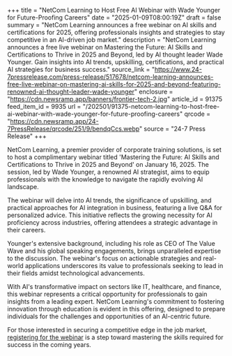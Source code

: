 +++
title = "NetCom Learning to Host Free AI Webinar with Wade Younger for Future-Proofing Careers"
date = "2025-01-09T08:00:19Z"
draft = false
summary = "NetCom Learning announces a free webinar on AI skills and certifications for 2025, offering professionals insights and strategies to stay competitive in an AI-driven job market."
description = "NetCom Learning announces a free live webinar on Mastering the Future: AI Skills and Certifications to Thrive in 2025 and Beyond, led by AI thought leader Wade Younger. Gain insights into AI trends, upskilling, certifications, and practical AI strategies for business success."
source_link = "https://www.24-7pressrelease.com/press-release/517678/netcom-learning-announces-free-live-webinar-on-mastering-ai-skills-for-2025-and-beyond-featuring-renowned-ai-thought-leader-wade-younger"
enclosure = "https://cdn.newsramp.app/banners/frontier-tech-2.jpg"
article_id = 91375
feed_item_id = 9935
url = "/202501/91375-netcom-learning-to-host-free-ai-webinar-with-wade-younger-for-future-proofing-careers"
qrcode = "https://cdn.newsramp.app/24-7PressRelease/qrcode/251/9/bendqCcs.webp"
source = "24-7 Press Release"
+++

<p>NetCom Learning, a premier provider of corporate training solutions, is set to host a complimentary webinar titled 'Mastering the Future: AI Skills and Certifications to Thrive in 2025 and Beyond' on January 16, 2025. The session, led by Wade Younger, a renowned AI strategist, aims to equip professionals with the knowledge to navigate the rapidly evolving AI landscape.</p><p>The webinar will delve into AI trends, the significance of upskilling, and practical approaches for AI integration in business, featuring a live Q&A for personalized advice. This initiative reflects the growing necessity for AI proficiency across industries, offering attendees a strategic advantage in their careers.</p><p>Younger's extensive background, including his role as CEO of The Value Wave and his global speaking engagements, brings unparalleled expertise to the discussion. The webinar's focus on actionable strategies and real-world applications underscores its value to professionals seeking to lead in their fields amidst technological advancements.</p><p>With AI's transformative impact on sectors like IT, healthcare, and finance, this webinar represents a critical opportunity for professionals to gain insights from a leading expert. NetCom Learning's commitment to fostering innovation through education is evident in this offering, designed to prepare individuals for the challenges and opportunities of an AI-centric future.</p><p>For those interested in securing a competitive edge in the job market, <a href='https://www.netcomlearning.com' rel='nofollow' target='_blank'>registering for the webinar</a> is a step toward mastering the skills required for success in the coming years.</p>